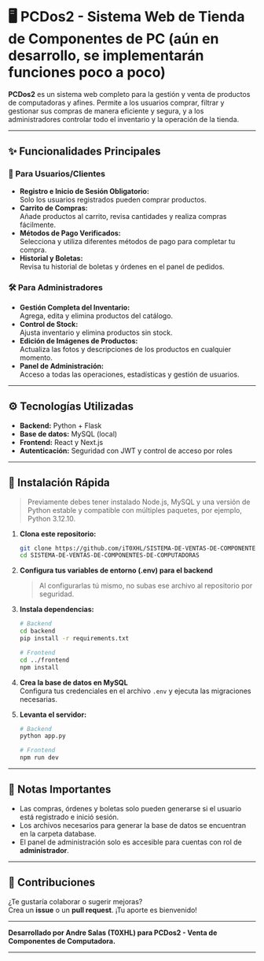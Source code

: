 # 🖥️ PCDos2 - Sistema Web de Tienda de Componentes de PC (aún en desarrollo, se implementarán funciones poco a poco)

**PCDos2** es un sistema web completo para la gestión y venta de productos de computadoras y afines. Permite a los usuarios comprar, filtrar y gestionar sus compras de manera eficiente y segura, y a los administradores controlar todo el inventario y la operación de la tienda.

---

## ✨ Funcionalidades Principales

### 👤 Para Usuarios/Clientes
- **Registro e Inicio de Sesión Obligatorio:**  
  Solo los usuarios registrados pueden comprar productos.
- **Carrito de Compras:**  
  Añade productos al carrito, revisa cantidades y realiza compras fácilmente.
- **Métodos de Pago Verificados:**  
  Selecciona y utiliza diferentes métodos de pago para completar tu compra.
- **Historial y Boletas:**  
  Revisa tu historial de boletas y órdenes en el panel de pedidos.

### 🛠️ Para Administradores
- **Gestión Completa del Inventario:**  
  Agrega, edita y elimina productos del catálogo.
- **Control de Stock:**  
  Ajusta inventario y elimina productos sin stock.
- **Edición de Imágenes de Productos:**  
  Actualiza las fotos y descripciones de los productos en cualquier momento.
- **Panel de Administración:**  
  Acceso a todas las operaciones, estadísticas y gestión de usuarios.

---

## ⚙️ Tecnologías Utilizadas

- **Backend:** Python + Flask
- **Base de datos:** MySQL (local)
- **Frontend:** React y Next.js
- **Autenticación:** Seguridad con JWT y control de acceso por roles

---

## 🚀 Instalación Rápida

   > Previamente debes tener instalado Node.js, MySQL y una versión de Python estable y compatible con múltiples paquetes, por ejemplo, Python 3.12.10.

1. **Clona este repositorio:**
    ```bash
    git clone https://github.com/iT0XHL/SISTEMA-DE-VENTAS-DE-COMPONENTES-DE-COMPUTADORAS.git
    cd SISTEMA-DE-VENTAS-DE-COMPONENTES-DE-COMPUTADORAS
    ```

2. **Configura tus variables de entorno (.env) para el backend**  
   > Al configurarlas tú mismo, no subas ese archivo al repositorio por seguridad.

3. **Instala dependencias:**
    ```bash
    # Backend
    cd backend
    pip install -r requirements.txt

    # Frontend
    cd ../frontend
    npm install
    ```

4. **Crea la base de datos en MySQL**  
   Configura tus credenciales en el archivo `.env` y ejecuta las migraciones necesarias.

5. **Levanta el servidor:**
    ```bash
    # Backend
    python app.py

    # Frontend
    npm run dev
    ```

---

## 📝 Notas Importantes

- Las compras, órdenes y boletas solo pueden generarse si el usuario está registrado e inició sesión.
- Los archivos necesarios para generar la base de datos se encuentran en la carpeta database.
- El panel de administración solo es accesible para cuentas con rol de **administrador**.

---

## 🤝 Contribuciones

¿Te gustaría colaborar o sugerir mejoras?  
Crea un **issue** o un **pull request**. ¡Tu aporte es bienvenido!

---

**Desarrollado por Andre Salas (T0XHL) para PCDos2 - Venta de Componentes de Computadora.**

---

